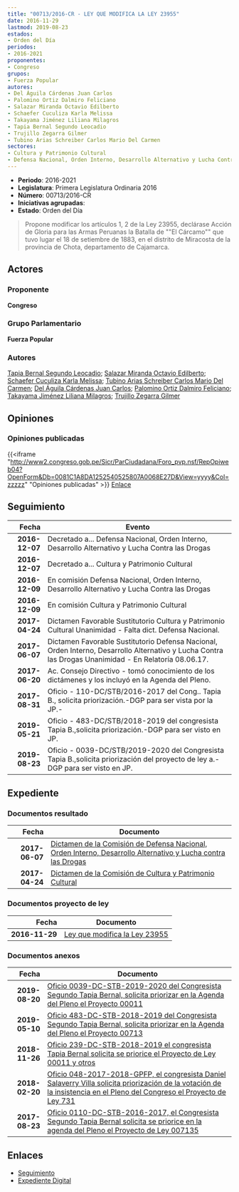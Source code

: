```yaml
---
title: "00713/2016-CR - LEY QUE MODIFICA LA LEY 23955"
date: 2016-11-29
lastmod: 2019-08-23
estados:
- Orden del Día
periodos:
- 2016-2021
proponentes:
- Congreso
grupos:
- Fuerza Popular
autores:
- Del Águila Cárdenas Juan Carlos
- Palomino Ortiz Dalmiro Feliciano
- Salazar Miranda Octavio Edilberto
- Schaefer Cuculiza Karla Melissa
- Takayama Jiménez Liliana Milagros
- Tapia Bernal Segundo Leocadio
- Trujillo Zegarra Gilmer
- Tubino Arias Schreiber Carlos Mario Del Carmen
sectores:
- Cultura y Patrimonio Cultural
- Defensa Nacional, Orden Interno, Desarrollo Alternativo y Lucha Contra las Drogas
---
```

- **Periodo**: 2016-2021
- **Legislatura**: Primera Legislatura Ordinaria 2016
- **Número**: 00713/2016-CR
- **Iniciativas agrupadas**: 
- **Estado**: Orden del Día

> Propone modificar los artículos 1, 2 de la Ley 23955, declárase Acción de Gloria para las Armas Peruanas la Batalla de ""El Cárcamo"" que tuvo lugar el 18 de setiembre de 1883, en el distrito de Miracosta de la provincia de Chota, departamento de Cajamarca.


## Actores

### Proponente

**Congreso**

### Grupo Parlamentario

**Fuerza Popular**

### Autores

[Tapia Bernal Segundo Leocadio](mailto:mailto:stapia@congreso.gob.pe); [Salazar Miranda Octavio Edilberto](mailto:mailto:osalazar@congreso.gob.pe); [Schaefer Cuculiza Karla Melissa](mailto:mailto:kschaefer@congreso.gob.pe); [Tubino Arias Schreiber Carlos Mario Del Carmen](mailto:mailto:ctubino@congreso.gob.pe); [Del Águila Cárdenas Juan Carlos](mailto:mailto:jdelaguila@congreso.gob.pe); [Palomino Ortiz Dalmiro Feliciano](mailto:mailto:dfpalomino@congreso.gob.pe); [Takayama Jiménez Liliana Milagros](mailto:mailto:ltakayama@congreso.gob.pe); [Trujillo Zegarra Gilmer](mailto:mailto:gtrujilloz@congreso.gob.pe)

## Opiniones

### Opiniones publicadas

{{<iframe "http://www2.congreso.gob.pe/Sicr/ParCiudadana/Foro_pvp.nsf/RepOpiweb04?OpenForm&Db=0081C1A8DA1252540525807A0068E27D&View=yyyy&Col=zzzzz" "Opiniones publicadas" >}}
[Enlace](http://www2.congreso.gob.pe/Sicr/ParCiudadana/Foro_pvp.nsf/RepOpiweb04?OpenForm&Db=0081C1A8DA1252540525807A0068E27D&View=yyyy&Col=zzzzz)


## Seguimiento

| Fecha | Evento |
|------:|--------|
| **2016-12-07** | Decretado a... Defensa Nacional, Orden Interno, Desarrollo Alternativo y Lucha Contra las Drogas |
| **2016-12-07** | Decretado a... Cultura y Patrimonio Cultural |
| **2016-12-09** | En comisión Defensa Nacional, Orden Interno, Desarrollo Alternativo y Lucha Contra las Drogas |
| **2016-12-09** | En comisión Cultura y Patrimonio Cultural |
| **2017-04-24** | Dictamen Favorable Sustitutorio Cultura y Patrimonio Cultural Unanimidad - Falta dict. Defensa Nacional. |
| **2017-06-07** | Dictamen Favorable Sustitutorio Defensa Nacional, Orden Interno, Desarrollo Alternativo y Lucha Contra las Drogas Unanimidad - En Relatoría 08.06.17. |
| **2017-06-20** | Ac. Consejo Directivo - tomó conocimiento de los dictámenes y los incluyó en la Agenda del Pleno. |
| **2017-08-31** | Oficio - 110-DC/STB/2016-2017 del Cong.. Tapia B., solicita priorización.-DGP para ser vista por la JP.- |
| **2019-05-21** | Oficio - 483-DC/STB/2018-2019 del congresista Tapia B.,solicita priorización.-DGP para ser visto en JP. |
| **2019-08-23** | Oficio - 0039-DC/STB/2019-2020 del Congresista Tapia B.,solicita priorización del proyecto de ley a.-DGP para ser visto en JP. |

## Expediente

### Documentos resultado

| Fecha | Documento |
|------:|-----------|
| **2017-06-07** | [Dictamen de la Comisión de Defensa Nacional, Orden Interno, Desarrollo Alternativo y Lucha contra las Drogas](http://www.leyes.congreso.gob.pe/Documentos/2016_2021/Dictamenes/Proyectos_de_Ley/00713DC07MAY20170607.pdf) |
| **2017-04-24** | [Dictamen de la Comisión de Cultura y Patrimonio Cultural](http://www.leyes.congreso.gob.pe/Documentos/2016_2021/Dictamenes/Proyectos_de_Ley/00713DC05MAY20170424.pdf) |

### Documentos proyecto de ley

| Fecha | Documento |
|------:|-----------|
| **2016-11-29** | [Ley que modifica la Ley 23955](http://www.leyes.congreso.gob.pe/Documentos/2016_2021/Proyectos_de_Ley_y_de_Resoluciones_Legislativas/PL0071320161129.pdf) |

### Documentos anexos

| Fecha | Documento |
|------:|-----------|
| **2019-08-20** | [Oficio 0039-DC-STB-2019-2020 del Congresista Segundo Tapia Bernal, solicita priorizar en la Agenda del Pleno el Proyecto 00011](http://www.leyes.congreso.gob.pe/Documentos/2016_2021/Oficios/Congresistas/OFICIO-0039-DC-STB-2019-2020.pdf) |
| **2019-05-10** | [Oficio 483-DC-STB-2018-2019 del Congresista Segundo Tapia Bernal, solicita priorizar en la Agenda del Pleno el Proyecto 00713](http://www.leyes.congreso.gob.pe/Documentos/2016_2021/Oficios/Congresistas/OFICIO-483-DC-STB-2018-2019.pdf) |
| **2018-11-26** | [Oficio 239-DC-STB-2018-2019 el congresista Tapia Bernal solicita se priorice el Proyecto de Ley 00011 y otros](http://www.leyes.congreso.gob.pe/Documentos/2016_2021/Oficios/Congresistas/OFICIO-239-DC-STB-2018-2019.PDF) |
| **2018-02-20** | [Oficio 048-2017-2018-GPFP, el congresista Daniel Salaverry Villa solicita priorización de la votación de la insistencia en el Pleno del Congreso el Proyecto de Ley 731](http://www.leyes.congreso.gob.pe/Documentos/2016_2021/Oficios/Congresistas/OFICIO-048-2017-2018-GPFP.PDF) |
| **2017-08-23** | [Oficio 0110-DC-STB-2016-2017, el Congresista Segundo Tapia Bernal solicita se priorice en la agenda del Pleno el Proyecto de Ley 007135](http://www.leyes.congreso.gob.pe/Documentos/2016_2021/Oficios/Congresistas/OFICIO-0110-DC-STB-2016-2017.pdf) |

## Enlaces

- [Seguimiento](http://www2.congreso.gob.pe/Sicr/TraDocEstProc/CLProLey2016.nsf/f7fff46988ca05b1052578e100829cc7/2bb20b13e5f10f560525807a00792721?OpenDocument)
- [Expediente Digital](http://www2.congreso.gob.pe/Sicr/TraDocEstProc/Expvirt_2011.nsf/visbusqptramdoc1621/00713?opendocument)

